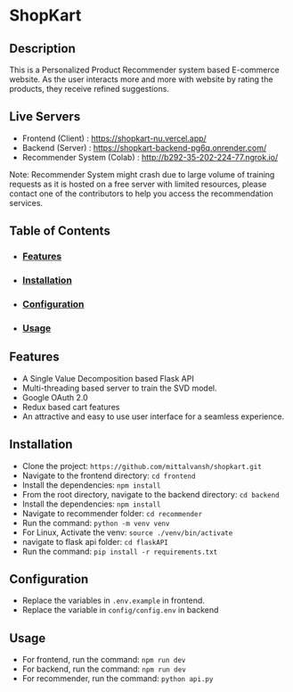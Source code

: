 # ShopKart

## Description
This is a Personalized Product Recommender system based E-commerce website. As the user interacts more and more with website by rating the products, they receive refined suggestions.

## Live Servers
- Frontend (Client) : https://shopkart-nu.vercel.app/
- Backend (Server) : https://shopkart-backend-pg6q.onrender.com/
- Recommender System (Colab) : http://b292-35-202-224-77.ngrok.io/

Note: Recommender System might crash due to large volume of training requests as it is hosted on a free server with limited resources, please contact one of the contributors to help you access the recommendation services.

## Table of Contents

- ### [Features](#features)
- ### [Installation](#installation)
- ### [Configuration](#configuration)
- ### [Usage](#usage)

## Features
- A Single Value Decomposition based Flask API
- Multi-threading based server to train the SVD model.
- Google OAuth 2.0
- Redux based cart features
- An attractive and easy to use user interface for a seamless experience.

 ## Installation
- Clone the project: `https://github.com/mittalvansh/shopkart.git`
- Navigate to the frontend directory: `cd frontend`
- Install the dependencies: `npm install`
- From the root directory, navigate to the backend directory: `cd backend`
- Install the dependencies: `npm install`
- Navigate to recommender folder: `cd recommender`
- Run the command: `python -m venv venv`
- For Linux, Activate the venv: `source ./venv/bin/activate`
- navigate to flask api folder: `cd flaskAPI`
- Run the command: `pip install -r requirements.txt`

## Configuration
- Replace the variables in `.env.example` in frontend.
- Replace the variable in `config/config.env` in backend

## Usage
- For frontend, run the command: `npm run dev`
- For backend, run the command: `npm run dev`
- For recommender, run the command: `python api.py`
